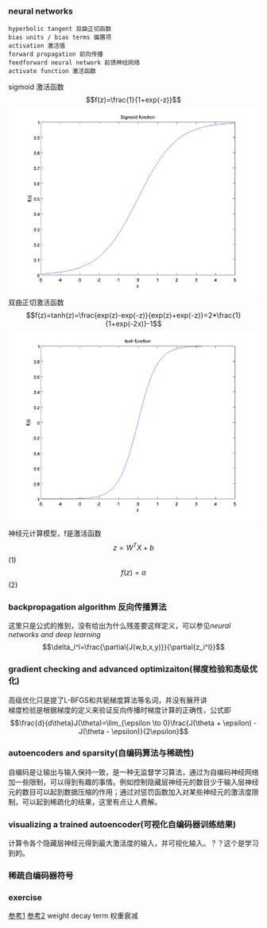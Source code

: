 ### neural networks
```
hyperbolic tangent 双曲正切函数  
bias units / bias terms 偏置项  
activation 激活值  
forward propagation 前向传播  
feedforward neural network 前馈神经网络  
activate function 激活函数  
```
sigmoid 激活函数
$$f(z)=\frac{1}{1+exp(-z)}$$
![sigmoid function](../image/ufldl/Sigmoid_Function.png)  
双曲正切激活函数
$$f(z)=tanh(z)=\frac{exp(z)-exp(-z)}{exp(z)+exp(-z)}=2*\frac{1}{1+exp(-2x)}-1$$
![tanh function](../image/ufldl/Tanh_Function.png)

神经元计算模型，f是激活函数
$$z=W^{T}X+b$$(1)
$$f(z) = a$$(2)

### backpropagation algorithm 反向传播算法

这里只是公式的推到，没有给出为什么残差要这样定义，可以参见*neural networks and deep learning*
$$\delta_i^l=\frac{\partial{J(w,b,x,y)}}{\partial{z_i^l}}$$

### gradient checking and advanced optimizaiton(梯度检验和高级优化)
高级优化只是提了L-BFGS和共轭梯度算法等名词，并没有展开讲  
梯度检验是根据梯度的定义来验证反向传播时梯度计算的正确性，公式即  
$$\frac{d}{d\theta}J(\theta)=\lim_{\epsilon \to 0}\frac{J(\theta + \epsilon) - J(\theta - \epsilon)}{2\epsilon}$$
### autoencoders and sparsity(自编码算法与稀疏性)
自编码是让输出与输入保持一致，是一种无监督学习算法，通过为自编码神经网络加一些限制，可以得到有趣的事情。例如控制隐藏层神经元的数目少于输入层神经元的数目可以起到数据压缩的作用；通过对惩罚函数加入对某些神经元的激活度限制，可以起到稀疏化的结果，这里有点让人费解。
### visualizing a trained autoencoder(可视化自编码器训练结果)
计算令各个隐藏层神经元得到最大激活度的输入，并可视化输入。？？这个是学习到的。
### 稀疏自编码器符号
### exercise 
[参考1](http://blog.csdn.net/dinosoft/article/details/50103503)
[参考2](http://www.cnblogs.com/hrlnw/archive/2013/06/08/3127162.html)
weight decay term 权重衰减



